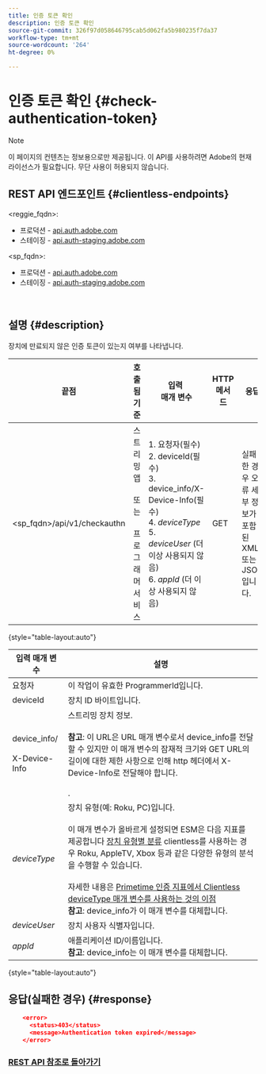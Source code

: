 ```yaml
---
title: 인증 토큰 확인
description: 인증 토큰 확인
source-git-commit: 326f97d058646795cab5d062fa5b980235f7da37
workflow-type: tm+mt
source-wordcount: '264'
ht-degree: 0%

---
```



# 인증 토큰 확인 {#check-authentication-token}

>[!NOTE]
>
>이 페이지의 컨텐츠는 정보용으로만 제공됩니다. 이 API를 사용하려면 Adobe의 현재 라이선스가 필요합니다. 무단 사용이 허용되지 않습니다.

## REST API 엔드포인트 {#clientless-endpoints}

&lt;reggie_fqdn>:

* 프로덕션 - [api.auth.adobe.com](http://api.auth.adobe.com/)
* 스테이징 - [api.auth-staging.adobe.com](http://api.auth-staging.adobe.com/)

&lt;sp_fqdn>:

* 프로덕션 - [api.auth.adobe.com](http://api.auth.adobe.com/)
* 스테이징 - [api.auth-staging.adobe.com](http://api.auth-staging.adobe.com/)

</br>

## 설명 {#description}

장치에 만료되지 않은 인증 토큰이 있는지 여부를 나타냅니다.

| 끝점 | 호출됨  </br>기준 | 입력   </br>매개 변수 | HTTP  </br>메서드 | 응답 | HTTP  </br>응답 |
| --- | --- | --- | --- | --- | --- |
| &lt;sp_fqdn>/api/v1/checkauthn | 스트리밍 앱</br></br>또는</br></br>프로그래머 서비스 | 1. 요청자(필수)</br>2.  deviceId(필수)</br>3.  device_info/X-Device-Info(필수)</br>4.  _deviceType_ </br>5.  _deviceUser_ (더 이상 사용되지 않음)</br>6.  _appId_ (더 이상 사용되지 않음) | GET | 실패한 경우 오류 세부 정보가 포함된 XML 또는 JSON입니다. | 200 - 성공   </br>403 - 성공 없음 |

{style="table-layout:auto"}


| 입력 매개 변수 | 설명 |
| --- | --- |
| 요청자 | 이 작업이 유효한 ProgrammerId입니다. |
| deviceId | 장치 ID 바이트입니다. |
| device_info/</br></br>X-Device-Info | 스트리밍 장치 정보.</br></br>**참고**: 이 URL은 URL 매개 변수로서 device_info를 전달할 수 있지만 이 매개 변수의 잠재적 크기와 GET URL의 길이에 대한 제한 사항으로 인해 http 헤더에서 X-Device-Info로 전달해야 합니다. </br></br><!--See the full details in [Passing Device and Connection Information](http://tve.helpdocsonline.com/passing-device-information)(/help/authentication/passing-client-information-device-connection-and-application.md)-->. |
| _deviceType_ | 장치 유형(예: Roku, PC)입니다.</br></br>이 매개 변수가 올바르게 설정되면 ESM은 다음 지표를 제공합니다 [장치 유형별 분류](/help/authentication/entitlement-service-monitoring-overview.md#clientless_device_type) clientless를 사용하는 경우 Roku, AppleTV, Xbox 등과 같은 다양한 유형의 분석을 수행할 수 있습니다.</br></br>자세한 내용은 [Primetime 인증 지표에서 Clientless deviceType 매개 변수를 사용하는 것의 이점&#x200B;](/help/authentication/benefits-of-using-the-clientless-devicetype-parameter-in-pass-metrics.md)</br>**참고**: device_info가 이 매개 변수를 대체합니다. |
| _deviceUser_ | 장치 사용자 식별자입니다. |
| _appId_ | 애플리케이션 ID/이름입니다.</br>**참고**: device_info는 이 매개 변수를 대체합니다. |

{style="table-layout:auto"}


## 응답(실패한 경우) {#response}

```JSON
    <error>
      <status>403</status>
      <message>Authentication token expired</message>
    </error>
```

### [REST API 참조로 돌아가기](/help/authentication/rest-api-reference.md)
